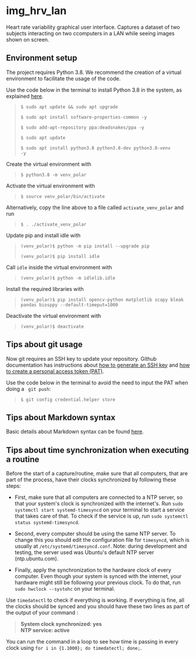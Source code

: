 # img_hrv_lan
Heart rate variability graphical user interface. Captures a dataset of two subjects interacting on two ccomputers in a LAN while seeing images shown on screen.

## Environment setup

The project requires Python 3.8. We recommend the creation of a virtual environment to facilitate the usage of the code.

Use the code below in the terminal to install Python 3.8 in the system, as explained [here](https://www.linuxcapable.com/how-to-install-python-3-8-on-ubuntu-22-04-lts/).

> <code>$ sudo apt update && sudo apt upgrade</code>
> 
> <code>$ sudo apt install software-properties-common -y</code>
> 
> <code>$ sudo add-apt-repository ppa:deadsnakes/ppa -y</code>
> 
> <code>$ sudo apt update</code>
> 
> <code>$ sudo apt install python3.8 python3.8-dev python3.8-venv -y</code>

Create the virtual environment with

> <code>$ python3.8 -m venv_polar</code>

Activate the virtual environment with

> <code>$ source venv_polar/bin/activate</code>

Alternatively, copy the line above to a file called <code>activate_venv_polar</code> and run

> <code>$ . ./activate_venv_polar</code>

Update pip and install idle with

> <code>(venv_polar)$ python -m pip install --upgrade pip</code>
> 
> <code>(venv_polar)$ pip install idle</code>

Call <code>idle</code> inside the virtual environment with

> <code>(venv_polar)$ python -m idlelib.idle</code>

Install the required libraries with

> <code>(venv_polar)$ pip install opencv-python matplotlib scapy bleak pandas biosppy --default-timeput=1000</code>

Deactivate the virtual environment with

> <code>(venv_polar)$ deactivate</code>

## Tips about git usage

Now git requires an SSH key to update your repository. Github documentation has instructions about [how to generate an SSH key](https://docs.github.com/en/authentication/connecting-to-github-with-ssh/generating-a-new-ssh-key-and-adding-it-to-the-ssh-agent) and [how to create a personal access token \(PAT\)](https://docs.github.com/en/authentication/keeping-your-account-and-data-secure/creating-a-personal-access-token).

Use the code below in the terminal to avoid the need to input the PAT when doing a <code> git push</code>:

> <code>$ git config credential.helper store</code>

## Tips about Markdown syntax

Basic details about Markdown syntax can be found [here](https://www.markdownguide.org/basic-syntax/).

## Tips about time synchronization when executing a routine

Before the start of a capture/routine, make sure that all computers, that are part of the process, have their clocks synchronized by following these steps:

- First, make sure that all computers are connected to a NTP server, so that your system's clock is synchronized with the internet's. Run `sudo systemctl start systemd-timesyncd` on your terminal to start a service that takes care of that. To check if the service is up, run `sudo systemctl status systemd-timesyncd`. 

- Second, every computer should be using the same NTP server. To change this you should edit the configuration file for `timesyncd`, which is usually at `/etc/systemd/timesyncd.conf`.
Note: during development and testing, the server used was Ubuntu's default NTP server (ntp.ubuntu.com).

- Finally, apply the synchronization to the hardware clock of every computer. Even though your system is synced with the internet, your hardware might still be following your previous clock. To do that, run `sudo hwclock --systohc` on your terminal.

Use `timedatectl` to check if everything is working. If everything is fine, all the clocks should be synced and you should have these two lines as part of the output of your command :
> **System clock synchronized: yes**\
> **NTP service: active** 

You can run the command in a loop to see how time is passing in every clock using `for i in {1.1000}; do timedatectl; done;`.
